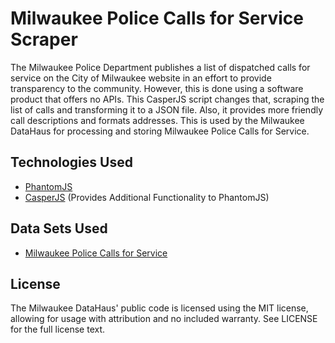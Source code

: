 Milwaukee Police Calls for Service Scraper
===========================
The Milwaukee Police Department publishes a list of dispatched calls for service on the City of Milwaukee website in an effort to provide transparency to the community. However, this is done using a software product that offers no APIs. This CasperJS script changes that, scraping the list of calls and transforming it to a JSON file. Also, it provides more friendly call descriptions and formats addresses. This is used by the Milwaukee DataHaus for processing and storing Milwaukee Police Calls for Service.

Technologies Used
-----------------
 - [PhantomJS](http://phantomjs.org/ "PhantomJS")
 - [CasperJS](http://casperjs.org/ "CasperJS")  (Provides Additional Functionality to PhantomJS)

Data Sets Used
---------
 - [Milwaukee Police Calls for Service](http://itmdapps.milwaukee.gov/MPDCallData/currentCADCalls/callsService.faces "Milwaukee Police Calls for Service")

License
---------
The Milwaukee DataHaus' public code is licensed using the MIT license, allowing for usage with attribution and no included warranty. See LICENSE for the full license text.